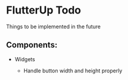 # FlutterUp Todo

Things to be implemented in the future

## Components:

- Widgets

  - Handle button width and height properly
